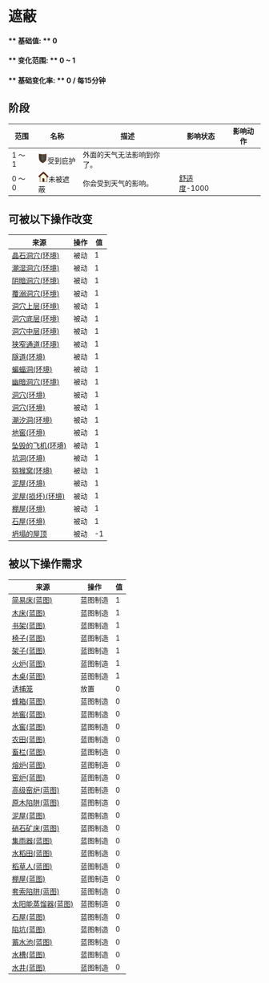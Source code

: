 # 遮蔽  
#### ** 基础值: ** 0   
#### ** 变化范围: ** 0 ~ 1  
#### ** 基础变化率: ** 0 / 每15分钟  
## 阶段  
范围  |  名称  |  描述  |  影响状态  |  影响动作  
----  |  ----  |  ----  |  ----  |  ----  
1 ～ 1  |  <img decoding="async" src="Sprite/Durability.png" href="a.md" style="max-width:20px;max-height:20px;">受到庇护  |  外面的天气无法影响到你了。  |    |    
0 ～ 0  |  <img decoding="async" src="Sprite/Comfort.png" href="a.md" style="max-width:20px;max-height:20px;">未被遮蔽  |  你会受到天气的影响。  |  [舒适度](Comfort.md)-1000  |    
## 可被以下操作改变  
来源  |  操作  |  值  
----  |  ----  |  ----  
[晶石洞穴(环境)](Env_CrystalChamber.md)  |  被动  |  1  
[潮湿洞穴(环境)](Env_DampChamber.md)  |  被动  |  1  
[阴暗洞穴(环境)](Env_DarkChamber.md)  |  被动  |  1  
[覆溺洞穴(环境)](Env_FloodedChamber.md)  |  被动  |  1  
[洞穴上层(环境)](Env_HighChamber.md)  |  被动  |  1  
[洞穴底层(环境)](Env_LowChamber.md)  |  被动  |  1  
[洞穴中层(环境)](Env_MidChamber.md)  |  被动  |  1  
[狭窄通道(环境)](Env_NarrowTunnel.md)  |  被动  |  1  
[隧道(环境)](Env_Tunnel.md)  |  被动  |  1  
[蝙蝠洞(环境)](Env_CaveBats.md)  |  被动  |  1  
[幽暗洞穴(环境)](Env_CaveDark.md)  |  被动  |  1  
[洞穴(环境)](Env_CaveGrasslands.md)  |  被动  |  1  
[洞穴(环境)](Env_CaveSea.md)  |  被动  |  1  
[潮汐洞(环境)](Env_CaveTidal.md)  |  被动  |  1  
[地窖(环境)](Env_Cellar.md)  |  被动  |  1  
[坠毁的飞机(环境)](Env_CrashedPlane.md)  |  被动  |  1  
[坑洞(环境)](Env_HighlandHole.md)  |  被动  |  1  
[猕猴窝(环境)](Env_MacaqueDen.md)  |  被动  |  1  
[泥屋(环境)](Env_MudHut.md)  |  被动  |  1  
[泥屋(损坏)(环境)](Env_MudHutRuins.md)  |  被动  |  1  
[棚屋(环境)](Env_Shed.md)  |  被动  |  1  
[石屋(环境)](Env_StoneHut.md)  |  被动  |  1  
[坍塌的屋顶](Dmg_RoofCollapsed.md)  |  被动  |  -1  
## 被以下操作需求  
来源  |  操作  |  值  
----  |  ----  |  ----  
[简易床(蓝图)](Bp_BedRustic.md)  |  蓝图制造  |  1  
[木床(蓝图)](Bp_BedWooden.md)  |  蓝图制造  |  1  
[书架(蓝图)](Bp_Bookshelf.md)  |  蓝图制造  |  1  
[椅子(蓝图)](Bp_Chair.md)  |  蓝图制造  |  1  
[架子(蓝图)](Bp_Shelf.md)  |  蓝图制造  |  1  
[火炉(蓝图)](Bp_Stove.md)  |  蓝图制造  |  1  
[木桌(蓝图)](Bp_Table.md)  |  蓝图制造  |  1  
[诱捕笼](CageTrap.md)  |  放置  |  0  
[蜂箱(蓝图)](Bp_BeeSkep.md)  |  蓝图制造  |  0  
[地窖(蓝图)](Bp_Cellar.md)  |  蓝图制造  |  0  
[水窖(蓝图)](Bp_Cistern.md)  |  蓝图制造  |  0  
[农田(蓝图)](Bp_CropPlot.md)  |  蓝图制造  |  0  
[畜栏(蓝图)](Bp_Enclosure.md)  |  蓝图制造  |  0  
[熔炉(蓝图)](Bp_Forge.md)  |  蓝图制造  |  0  
[窑炉(蓝图)](Bp_Kiln.md)  |  蓝图制造  |  0  
[高级窑炉(蓝图)](Bp_KilnAdvanced.md)  |  蓝图制造  |  0  
[原木陷阱(蓝图)](Bp_LogTrap.md)  |  蓝图制造  |  0  
[泥屋(蓝图)](Bp_MudHut.md)  |  蓝图制造  |  0  
[硝石矿床(蓝图)](Bp_NiterBed.md)  |  蓝图制造  |  0  
[集雨器(蓝图)](Bp_Raincatcher.md)  |  蓝图制造  |  0  
[水稻田(蓝图)](Bp_RicePaddy.md)  |  蓝图制造  |  0  
[稻草人(蓝图)](Bp_Scarecrow.md)  |  蓝图制造  |  0  
[棚屋(蓝图)](Bp_Shed.md)  |  蓝图制造  |  0  
[套索陷阱(蓝图)](Bp_SnareTrap.md)  |  蓝图制造  |  0  
[太阳能蒸馏器(蓝图)](Bp_SolarStill.md)  |  蓝图制造  |  0  
[石屋(蓝图)](Bp_StoneHut.md)  |  蓝图制造  |  0  
[陷坑(蓝图)](Bp_TrappingPit.md)  |  蓝图制造  |  0  
[蓄水池(蓝图)](Bp_WaterReservoir.md)  |  蓝图制造  |  0  
[水槽(蓝图)](Bp_WateringTrough.md)  |  蓝图制造  |  0  
[水井(蓝图)](Bp_Well.md)  |  蓝图制造  |  0  
